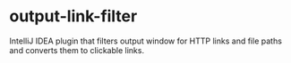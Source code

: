 output-link-filter
==================

IntelliJ IDEA plugin that filters output window for HTTP links and file paths and converts them to clickable links.